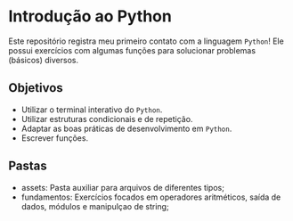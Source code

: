 # Introdução ao Python

Este repositório registra meu primeiro contato com a linguagem `Python`! Ele possui exercícios com algumas funções para solucionar problemas (básicos) diversos.

## Objetivos

- Utilizar o terminal interativo do `Python`.
- Utilizar estruturas condicionais e de repetição.
- Adaptar as boas práticas de desenvolvimento em `Python`.
- Escrever funções.

## Pastas

- assets: Pasta auxiliar para arquivos de diferentes tipos;
- fundamentos: Exercícios focados em operadores aritméticos, saída de dados, módulos e manipulçao de string;

